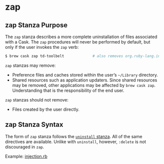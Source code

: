 # zap

## zap Stanza Purpose

The `zap` stanza describes a more complete uninstallation of files associated with a Cask. The `zap` procedures will never be performed by default, but only if the user invokes the `zap` verb:

```bash
$ brew cask zap td-toolbelt             # also removes org.ruby-lang.installer
```

`zap` stanzas may remove:

* Preference files and caches stored within the user’s `~/Library` directory.
* Shared resources such as application updaters. Since shared resources may be removed, other applications may be affected by `brew cask zap`. Understanding that is the responsibility of the end user.

`zap` stanzas should not remove:

* Files created by the user directly.

## zap Stanza Syntax

The form of `zap` stanza follows the [`uninstall` stanza](uninstall.md). All of the same directives are available. Unlike with `uninstall`, however, `:delete` is not discouraged in `zap`.

Example: [injection.rb](https://github.com/caskroom/homebrew-cask/blob/3a56867b39be1095f1247e4bad3f77eb4eb52ede/Casks/injection.rb#L16)
